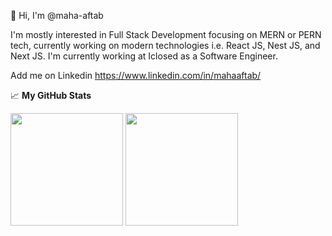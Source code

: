 👋 Hi, I'm @maha-aftab

I'm mostly interested in Full Stack Development focusing on MERN or PERN tech, currently working on modern technologies i.e. React JS, Nest JS, and Next JS.
I'm currently working at Iclosed as a Software Engineer.

Add me on Linkedin https://www.linkedin.com/in/mahaaftab/

📈 **My GitHub Stats**

<p>
  <img height="180em" src="https://github-readme-streak-stats.herokuapp.com/?user=maha-aftab&theme=vue-dark&hide_border=true" />
<!--   <img height="180em" src="https://github-readme-stats.vercel.app/api?username=maha-aftab&show_icons=true&hide_border=true&theme=cobalt&count_private=true&include_all_commits=true" /> -->
  <img height="180em" src="https://github-readme-stats.vercel.app/api/top-langs/?username=maha-aftab&show_icons=true&hide_border=true&theme=vue-dark&hide=hlsl,shaderlab&exclude_repo=OCRAIProject&layout=compact&langs_count=8"/>
</p>
